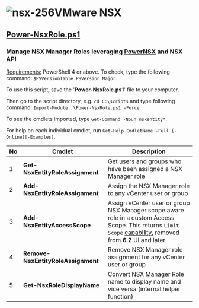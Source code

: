 # ![nsx-256](https://user-images.githubusercontent.com/6964549/49496838-920a3180-f86f-11e8-8c02-c924493b87dc.png)VMware NSX

## [Power-NsxRole.ps1](https://github.com/rgel/PowerCLi/blob/master/NSX/Power-NsxRole.ps1)

### Manage <b>NSX Manager Roles</b> leveraging [PowerNSX](https://github.com/vmware/powernsx) and NSX API

<ins>Requirements:</ins> PowerShell 4 or above. To check, type the following command: `$PSVersionTable.PSVersion.Major`.

To use this script, save the '<b>Power-NsxRole.ps1</b>' file to your computer.

Then go to the script directory, e.g. `cd C:\scripts` and type following command: `Import-Module .\Power-NsxRole.ps1 -Force`.

To see the cmdlets imported, type `Get-Command -Noun nsxentity*`.

For help on each individual cmdlet, run `Get-Help CmdletName -Full [-Online][-Examples]`.

|No|Cmdlet|Description|
|----|----|----|
|1|<b>Get-NsxEntityRoleAssignment</b>|Get users and groups who have been assigned a NSX Manager role|
|2|<b>Add-NsxEntityRoleAssignment</b>|Assign the NSX Manager role to any vCenter user or group|
|3|<b>Add-NsxEntityAccessScope</b>|Assign vCenter user or group NSX Manager scope aware role in a custom Access Scope. This returns `Limit Scope` [capability](https://vswitchzero.com/2018/10/19/limiting-user-scope-and-permissions-in-nsx/), removed from <b>6.2</b> UI and later|
|4|<b>Remove-NsxEntityRoleAssignment</b>|Remove NSX Manager role assignment for any vCenter user or group|
|5|<b>Get-NsxRoleDisplayName</b>|Convert NSX Manager Role name to display name and vice versa (internal helper function)|
